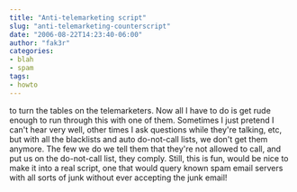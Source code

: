 ```yaml
---
title: "Anti-telemarketing script"
slug: "anti-telemarketing-counterscript"
date: "2006-08-22T14:23:40-06:00"
author: "fak3r"
categories:
- blah
- spam
tags:
- howto
---
```


 to turn the tables on the telemarketers. Now all I have to do is get rude enough to run through this with one of them. Sometimes I just pretend I can't hear very well, other times I ask questions while they're talking, etc, but with all the blacklists and auto do-not-call lists, we don't get them anymore. The few we do we tell them that they're not allowed to call, and put us on the do-not-call list, they comply. Still, this is fun, would be nice to make it into a real script, one that would query known spam email servers with all sorts of junk without ever accepting the junk email!

